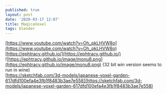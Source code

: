 ```yaml
---
published: true
layout: post
date: '2020-03-17 12:07'
title: MaqicaVoxel
tags: blender 
---
```

[https://www.youtube.com/watch?v=Oh_pkLHVW8o](https://www.youtube.com/watch?v=Oh_pkLHVW8o)  
[https://ephtracy.github.io/](https://ephtracy.github.io/)  
![https://ephtracy.github.io/image/monu8.png](https://ephtracy.github.io/image/monu8.png) (32 bit win version seems to run in wine)  
[https://sketchfab.com/3d-models/japanese-voxel-garden-617dfd100efa4e3fb1f8483b3ae7e558](https://sketchfab.com/3d-models/japanese-voxel-garden-617dfd100efa4e3fb1f8483b3ae7e558)
